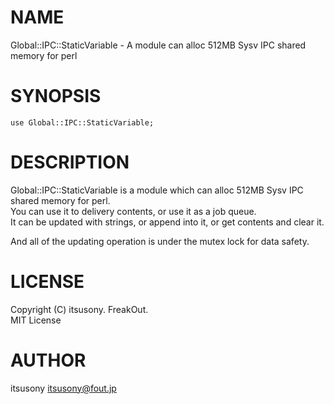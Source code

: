 # NAME

Global::IPC::StaticVariable - A module can alloc 512MB Sysv IPC shared memory for perl

# SYNOPSIS

    use Global::IPC::StaticVariable;

# DESCRIPTION

Global::IPC::StaticVariable is a module which can alloc 512MB Sysv IPC shared memory for perl.  
You can use it to delivery contents, or use it as a job queue.  
It can be updated with strings, or append into it, or get contents and clear it.  

And all of the updating operation is under the mutex lock for data safety.  

# LICENSE

Copyright (C) itsusony. FreakOut.  
MIT License

# AUTHOR

itsusony <itsusony@fout.jp>
